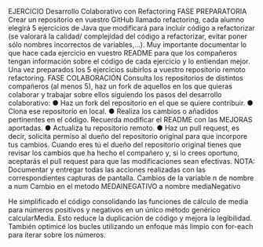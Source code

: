  EJERCICIO Desarrollo Colaborativo con Refactoring
FASE PREPARATORIA
Crear un repositorio en vuestro GitHub llamado refactoring, cada alumno elegirá 5 ejercicios
de Java que modificará para incluir código a refactorizar (se valorará la calidad/ complejidad
del código a refactorizar, evitar poner sólo nombres incorrectos de variables,...).
Muy importante documentar lo que hace cada ejercicio en vuestro README para que los
compañeros tengan información sobre el código de cada ejercicio y lo entiendan mejor.
Una vez preparados los 5 ejercicios subirlos a vuestro repositorio remoto refactoring.
FASE COLABORACIÓN
Consulta los repositorios de distintos compañeros (al menos 5), haz un fork de aquellos en
los que quieras colaborar y trabajar sobre ellos siguiendo los pasos del desarrollo
colaborativo:
● Haz un fork del repositorio en el que se quiere contribuir.
● Clona ese repositorio en local.
● Realiza los cambios o añadidos pertinentes en el código. Recuerda modificar el
README con las MEJORAS aportadas.
● Actualiza tu repositorio remoto.
● Haz un pull request, es decir, solicita permiso al dueño del repositorio original para
que incorpore tus cambios.
Cuando eres tú el dueño del repositorio original tienes que revisar los cambios que ha
hecho el compañero y, si lo crees oportuno, aceptarás el pull request para que las
modificaciones sean efectivas.
NOTA: Documentar y entregar todas las acciones realizadas con las correspondientes
capturas de pantalla.
Cambios de la variable n de nombre a num
Cambio en el metodo MEDAINEGATIVO  a nombre mediaNegativo

He simplificado el código consolidando las funciones de cálculo de media para números positivos y negativos en un único método genérico calcularMedia. Esto reduce la duplicación de código y mejora la legibilidad. 
También optimicé los bucles utilizando un enfoque más limpio con for-each para iterar sobre los números.











